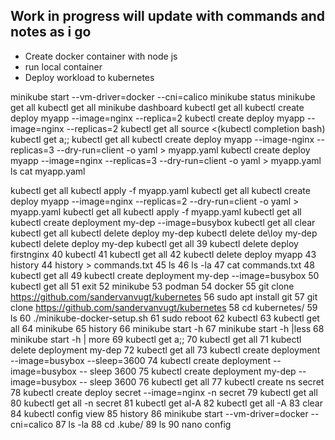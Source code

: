 ## Work in progress will update with commands and notes as i go 
- Create docker container with node js
- run local container 
- Deploy workload to kubernetes


minikube start --vm-driver=docker --cni=calico
minikube status
minikube get all
kubectl get all
minikube dashboard
kubectl get all
kubectl create deploy myapp --image=nginx --replica=2
kubectl create deploy myapp --image=nginx --replicas=2
kubectl get all
source <(kubectl completion bash)
kubectl get a;;
kubectl get all
kubectl create deploy myapp --image-nginx --replicas=3 --dry-run=client -o yaml > myapp.yaml
kubectl create deploy myapp --image=nginx --replicas=3 --dry-run=client -o yaml > myapp.yaml
ls
cat myapp.yaml

kubectl get all
kubectl apply -f myapp.yaml
kubectl get all
kubectl create deploy myapp --image=nginx --replicas=2 --dry-run=client -o yaml > myapp.yaml
kubectl get all
kubectl apply -f myapp.yaml
kubectl get all
kubectl create deployment my-dep --image=busybox
kubectl get all
clear
kubectl get all
kubectl delete deploy my-dep
kubectl delete de\loy my-dep
kubectl delete deploy my-dep
kubectl get all
   39  kubectl delete deploy firstnginx 
   40  kubectl
   41  kubectl get all
   42  kubectl delete deploy myapp 
   43  history
   44  history > commands.txt
   45  ls
   46  ls -la
   47  cat commands.txt 
   48  kubectl get all
   49  kubectl create deployment my-dep --image=busybox
   50  kubectl get all
   51  exit
   52  minikube
   53  podman
   54  docker
   55  git clone https://github.com/sandervanvugt/kubernetes
   56  sudo apt install git
   57  git clone https://github.com/sandervanvugt/kubernetes
   58  cd kubernetes/
   59  ls
   60  ./minikube-docker-setup.sh
   61  sudo reboot
   62  kubectl
   63  kubectl get all
   64  minikube
   65  history
   66  minikube start -h
   67  minikube start -h |less
   68  minikube start -h | more
   69  kubectl get a;;
   70  kubectl get all
   71  kubectl delete deployment my-dep
   72  kubectl get all
   73  kubectl create deployment --image=busybox --sleep=3600
   74  kubectl create deployment --image=busybox -- sleep 3600
   75  kubectl create deployment my-dep --image=busybox -- sleep 3600
   76  kubectl get all
   77  kubectl create ns secret
   78  kubectl create deploy secret --image=nginx -n secret
   79  kubectl get all
   80  kubectl get all -n secret
   81  kubectl get al-A
   82  kubectl get all -A
   83  clear
   84  kubectl config view 
   85  history
   86  minikube start --vm-driver=docker --cni=calico
   87  ls -la
   88  cd .kube/
   89  ls
   90  nano config 

